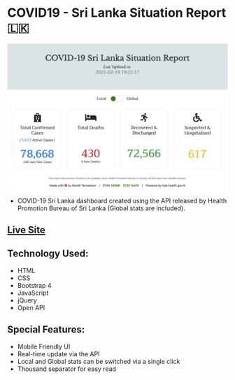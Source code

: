 # COVID19 - Sri Lanka Situation Report 🇱🇰

![covid-19sl_tracker](https://github.com/randiltennakoon/covid19-sl_tracker/blob/release-v2/images/covid-19sl.png?raw=true)

* COVID-19 Sri Lanka dashboard created using the API released by Health Promotion Bureau of Sri Lanka (Global stats are included).
## [Live Site](https://covid-19sl.netlify.app)

## Technology Used:
* HTML
* CSS
* Bootstrap 4
* JavaScript
* jQuery
* Open API

## Special Features:
* Mobile Friendly UI
* Real-time update via the API
* Local and Global stats can be switched via a single click
* Thousand separator for easy read

<!-- [![ko-fi](https://ko-fi.com/img/githubbutton_sm.svg)](https://ko-fi.com/F1F63P2VP) -->


